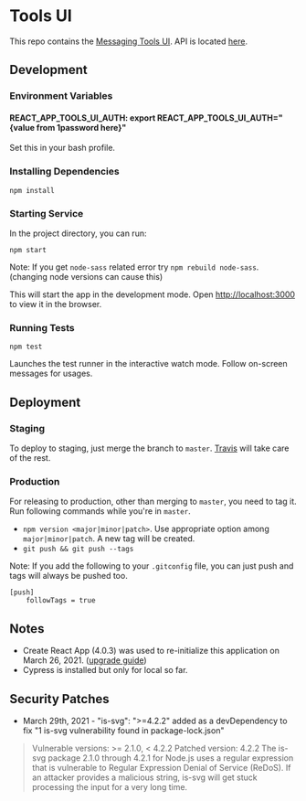 # Tools UI
This repo contains the [Messaging Tools UI](https://tools.sparkpost.com). API is located [here](https://github.com/SparkPost/messaging-tools/).

## Development

### Environment Variables

#### REACT_APP_TOOLS_UI_AUTH: export REACT_APP_TOOLS_UI_AUTH="{value from 1password here}"

Set this in your bash profile. 

### Installing Dependencies

```
npm install
```

### Starting Service

In the project directory, you can run:

```
npm start
```

Note: If you get `node-sass` related error try `npm rebuild node-sass`. (changing node versions can cause this)

This will start the app in the development mode. Open [http://localhost:3000](http://localhost:3000) to view it in the browser.

### Running Tests

```
npm test
```

Launches the test runner in the interactive watch mode. Follow on-screen messages for usages.

## Deployment

### Staging

To deploy to staging, just merge the branch to `master`. [Travis](https://travis-ci.org/SparkPost/tools-ui/) will take care of the rest.

### Production

For releasing to production, other than merging to `master`, you need to tag it. Run following commands while you're in `master`.

- `npm version <major|minor|patch>`. Use appropriate option among `major|minor|patch`. A new tag will be created.
- `git push && git push --tags`

Note: If you add the following to your `.gitconfig` file, you can just push and tags will always be pushed too.

```
[push]
	followTags = true
```

## Notes

 - Create React App (4.0.3) was used to re-initialize this application on March 26, 2021. ([upgrade guide](https://create-react-app.dev/docs/updating-to-new-releases))
 - Cypress is installed but only for local so far. 

## Security Patches

 - March 29th, 2021 - "is-svg": ">=4.2.2" added as a devDependency to fix "1 is-svg vulnerability found in package-lock.json"

> Vulnerable versions: >= 2.1.0, < 4.2.2
> Patched version: 4.2.2
> The is-svg package 2.1.0 through 4.2.1 for Node.js uses a regular expression that is vulnerable to Regular Expression Denial of Service (ReDoS). 
> If an attacker provides a malicious string, is-svg will get stuck processing the input for a very long time.

